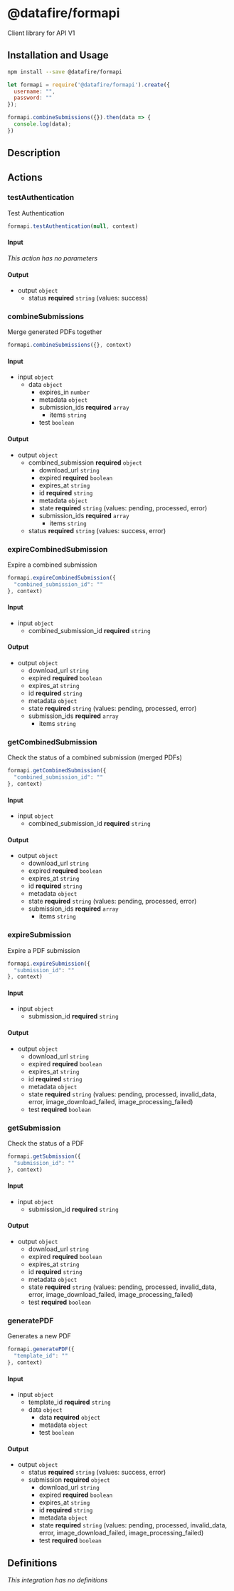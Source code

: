 # @datafire/formapi

Client library for API V1

## Installation and Usage
```bash
npm install --save @datafire/formapi
```
```js
let formapi = require('@datafire/formapi').create({
  username: "",
  password: ""
});

formapi.combineSubmissions({}).then(data => {
  console.log(data);
})
```

## Description



## Actions

### testAuthentication
Test Authentication


```js
formapi.testAuthentication(null, context)
```

#### Input
*This action has no parameters*

#### Output
* output `object`
  * status **required** `string` (values: success)

### combineSubmissions
Merge generated PDFs together


```js
formapi.combineSubmissions({}, context)
```

#### Input
* input `object`
  * data `object`
    * expires_in `number`
    * metadata `object`
    * submission_ids **required** `array`
      * items `string`
    * test `boolean`

#### Output
* output `object`
  * combined_submission **required** `object`
    * download_url `string`
    * expired **required** `boolean`
    * expires_at `string`
    * id **required** `string`
    * metadata `object`
    * state **required** `string` (values: pending, processed, error)
    * submission_ids **required** `array`
      * items `string`
  * status **required** `string` (values: success, error)

### expireCombinedSubmission
Expire a combined submission


```js
formapi.expireCombinedSubmission({
  "combined_submission_id": ""
}, context)
```

#### Input
* input `object`
  * combined_submission_id **required** `string`

#### Output
* output `object`
  * download_url `string`
  * expired **required** `boolean`
  * expires_at `string`
  * id **required** `string`
  * metadata `object`
  * state **required** `string` (values: pending, processed, error)
  * submission_ids **required** `array`
    * items `string`

### getCombinedSubmission
Check the status of a combined submission (merged PDFs)


```js
formapi.getCombinedSubmission({
  "combined_submission_id": ""
}, context)
```

#### Input
* input `object`
  * combined_submission_id **required** `string`

#### Output
* output `object`
  * download_url `string`
  * expired **required** `boolean`
  * expires_at `string`
  * id **required** `string`
  * metadata `object`
  * state **required** `string` (values: pending, processed, error)
  * submission_ids **required** `array`
    * items `string`

### expireSubmission
Expire a PDF submission


```js
formapi.expireSubmission({
  "submission_id": ""
}, context)
```

#### Input
* input `object`
  * submission_id **required** `string`

#### Output
* output `object`
  * download_url `string`
  * expired **required** `boolean`
  * expires_at `string`
  * id **required** `string`
  * metadata `object`
  * state **required** `string` (values: pending, processed, invalid_data, error, image_download_failed, image_processing_failed)
  * test **required** `boolean`

### getSubmission
Check the status of a PDF


```js
formapi.getSubmission({
  "submission_id": ""
}, context)
```

#### Input
* input `object`
  * submission_id **required** `string`

#### Output
* output `object`
  * download_url `string`
  * expired **required** `boolean`
  * expires_at `string`
  * id **required** `string`
  * metadata `object`
  * state **required** `string` (values: pending, processed, invalid_data, error, image_download_failed, image_processing_failed)
  * test **required** `boolean`

### generatePDF
Generates a new PDF


```js
formapi.generatePDF({
  "template_id": ""
}, context)
```

#### Input
* input `object`
  * template_id **required** `string`
  * data `object`
    * data **required** `object`
    * metadata `object`
    * test `boolean`

#### Output
* output `object`
  * status **required** `string` (values: success, error)
  * submission **required** `object`
    * download_url `string`
    * expired **required** `boolean`
    * expires_at `string`
    * id **required** `string`
    * metadata `object`
    * state **required** `string` (values: pending, processed, invalid_data, error, image_download_failed, image_processing_failed)
    * test **required** `boolean`



## Definitions

*This integration has no definitions*
